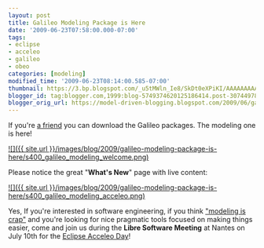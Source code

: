 ```yaml
---
layout: post
title: Galileo Modeling Package is Here
date: '2009-06-23T07:58:00.000-07:00'
tags:
- eclipse
- acceleo
- galileo
- obeo
categories: [modeling]
modified_time: '2009-06-23T08:14:00.585-07:00'
thumbnail: https://3.bp.blogspot.com/_u5tMWln_Ie8/SkDt0eXPiKI/AAAAAAAAAKQ/69068CIWyt4/s72-c/galileo_modeling_welcome.png
blogger_id: tag:blogger.com,1999:blog-5749374620125186414.post-3074497838075167991
blogger_orig_url: https://model-driven-blogging.blogspot.com/2009/06/galileo-modeling-package-is-here.html
---
```


If you're [a friend](https://www.eclipse.dev/donate/) you can download the Galileo packages. The modeling one is here!

[![]({{ site.url }}/images/blog/2009/galileo-modeling-package-is-here/s400_galileo_modeling_welcome.png)](https://3.bp.blogspot.com/_u5tMWln_Ie8/SkDt0eXPiKI/AAAAAAAAAKQ/69068CIWyt4/s1600-h/galileo_modeling_welcome.png)

Please notice the great "**What's New**" page with live content:

[![]({{ site.url }}/images/blog/2009/galileo-modeling-package-is-here/s400_galileo_modeling_acceleo.png)](https://1.bp.blogspot.com/_u5tMWln_Ie8/SkDwCZQRauI/AAAAAAAAAKY/Ca_6P_GlSYY/s1600-h/galileo_modeling_acceleo.png)

Yes, If you're interested in software engineering, if you think ["modeling is crap"](https://www.slideshare.net/merks/the-unbearable-stupidity-of-modeling-presentation) and you're looking for nice pragmatic tools focused on making things easier, come and join us during the **Libre Software Meeting** at Nantes on July 10th for the [Eclipse Acceleo Day](https://www.acceleo.org/wiki/index.php/Eclipse_Acceleo_Day)!
